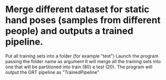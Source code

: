 # Merge different dataset for static hand poses (samples from different people) and outputs a trained pipeline.

Put all training sets into a folder (for example "test")
Launch the program passing the folder name as argument
It will merge all the training sets into one that will be partitioned into train (80) e test (20).
The program will output the GRT pipeline as "TrainedPipeline"

